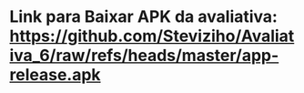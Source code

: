 # Link para Baixar APK da avaliativa: https://github.com/Steviziho/Avaliativa_6/raw/refs/heads/master/app-release.apk

